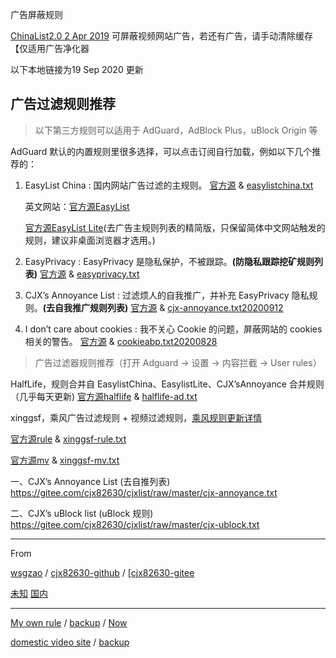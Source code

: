 广告屏蔽规则

[ChinaList2.0 2 Apr 2019](adb/ChinaList2.0.txt) 可屏蔽视频网站广告，若还有广告，请手动清除缓存【仅适用广告净化器

以下本地链接为19 Sep 2020 更新

## 广告过滤规则推荐

> 以下第三方规则可以适用于 AdGuard，AdBlock Plus，uBlock Origin 等

AdGuard 默认的内置规则里很多选择，可以点击订阅自行加载，例如以下几个推荐的：

1. EasyList China : 国内网站广告过滤的主规则。
   [官方源](https://easylist-downloads.adblockplus.org/easylistchina.txt) & [easylistchina.txt](adb/easylistchina.txt) 
   
   英文网站：[官方源EasyList](https://easylist-downloads.adblockplus.org/easylist.txt) 
   
   [官方源EasyList Lite](https://gitee.com/cjx82630/cjxlist/raw/master/cjxlist.txt)(去广告主规则列表的精简版，只保留简体中文网站触发的规则，建议非桌面浏览器才选用。)
   
2. EasyPrivacy : EasyPrivacy 是隐私保护，不被跟踪。**(防隐私跟踪挖矿规则列表)**
   [官方源](https://easylist-downloads.adblockplus.org/easyprivacy.txt) & [easyprivacy.txt](adb/easyprivacy.txt)

3. CJX’s Annoyance List : 过滤烦人的自我推广，并补充 EasyPrivacy 隐私规则。**(去自我推广规则列表)**
   [官方源](https://raw.githubusercontent.com/cjx82630/cjxlist/master/cjx-annoyance.txt) & [cjx-annoyance.txt20200912](adb/cjx-annoyance.txt)

4. I don’t care about cookies : 我不关心 Cookie 的问题，屏蔽网站的 cookies 相关的警告。
   [官方源](https://www.i-dont-care-about-cookies.eu/abp/) & [cookieabp.txt20200828](adb/cookieabp.txt)

> 广告过滤器规则推荐（打开 Adguard -> 设置 -> 内容拦截 -> User rules）

HalfLife，规则合并自 EasylistChina、EasylistLite、CJX’sAnnoyance 合并规则（几乎每天更新)
[官方源halflife](https://gitee.com/halflife/list/raw/master/ad.txt) & [halflife-ad.txt](adb/halflife-ad.txt)

xinggsf，乘风广告过滤规则 + 视频过滤规则，[乘风规则更新详情](https://bbs.kafan.cn/thread-1866845-1-1.html)

[官方源rule](https://gitee.com/xinggsf/Adblock-Rule/raw/master/rule.txt) & [xinggsf-rule.txt](adb/xinggsf-rule.txt)

[官方源mv](https://gitee.com/xinggsf/Adblock-Rule/raw/master/mv.txt) & [xinggsf-mv.txt](adb/xinggsf-mv.txt)

一、CJX’s Annoyance List (去自推列表)
https://gitee.com/cjx82630/cjxlist/raw/master/cjx-annoyance.txt

二、CJX’s uBlock list (uBlock 规则)
https://gitee.com/cjx82630/cjxlist/raw/master/cjx-ublock.txt

---

From

[wsgzao](https://wsgzao.github.io/post/adguard/) / [cjx82630-github](https://github.com/cjx82630/cjxlist) / [[cjx82630-gitee](https://gitee.com/cjx82630/cjxlist) 

[未知](https://raw.githubusercontent.com/mrvivacious/porNo_open_source/master/lists.js) [国内](https://cdn.jsdelivr.net/gh/mrvivacious/PorNo-_Porn_Blocker/lists.js)

---

[My own rule](Adguard_myown.txt) / [backup](https://cdn.jsdelivr.net/gh/zigou23/ADList/Adguard_myown.txt) / [Now](https://sixproxy.herokuapp.com/https/github.com/zigou23/ADList/raw/master/Adguard_myown.txt)

[domestic video site](https://gitee.com/xinggsf/Adblock-Rule/raw/master/mv.txt) / [backup](adb/xinggsf-mv.txt)


